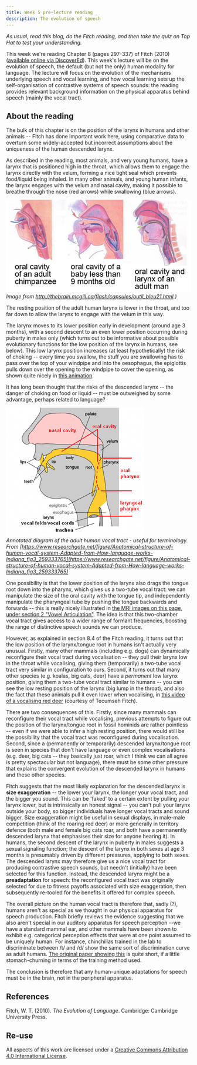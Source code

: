 ```yaml
---
title: Week 5 pre-lecture reading
description: The evolution of speech
---
```


*As usual, read this blog, do the Fitch reading, and then take the quiz on Top Hat to test your understanding.*

This week we're reading Chapter 8 (pages 297-337) of Fitch (2010) ([available online via DiscoverEd](https://discovered.ed.ac.uk/permalink/44UOE_INST/7g3mt6/alma9922363073502466)). This week's lecture will be on the evolution of speech, the default (but not the only) human modality for language. The lecture will focus on the evolution of the mechanisms underlying speech and vocal learning, and how vocal learning sets up the self-organisation of contrastive systems of speech sounds: the reading provides relevant background information on the physical apparatus behind speech (mainly the vocal tract).

## About the reading

The bulk of this chapter is on the position of the larynx in humans and other animals -- Fitch has done important work here, using comparative data to overturn some widely-accepted but incorrect assumptions about the uniqueness of the human descended larynx. 

As described in the reading, most animals, and very young humans, have a larynx that is positioned high in the throat, which allows them to engage the larynx directly with the velum, forming a nice tight seal which prevents food/liquid being inhaled. In many other animals, and young human infants, the larynx engages with the velum and nasal cavity, making it possible to breathe through the nose (red arrows) while swallowing (blue arrows). 

![Breathing while swallowing](images/outil_bleu21_img02.jpg)  \
*Image from http://thebrain.mcgill.ca/flash/capsules/outil_bleu21.html.)*

The resting position of the adult human larynx is lower in the throat, and too far down to allow the larynx to engage with the velum in this way. 

The larynx moves to its lower position early in development (around age 3 months), with a second descent to an even lower position occurring during puberty in males only (which turns out to be informative about possible evolutionary functions for the low position of the larynx in humans, see below). This low larynx position increases (at least hypothetically) the risk of choking -- every time you swallow, the stuff you are swallowing has to pass over the top of your windpipe and into the oesophagus, the epiglottis pulls down over the opening to the windpipe to cover the opening, as shown quite nicely in [this animation](https://www.youtube.com/watch?v=UNwXoW7z24E).


It has long been thought that the risks of the descended larynx -- the danger of choking on food or liquid -- must be outweighed by some advantage, perhaps related to language?

![Vocal tract](images//human_vocal_tract.png)  \
*Annotated diagram of the adult human vocal tract - useful for terminology. From [https://www.researchgate.net/figure/Anatomical-structure-of-human-vocal-system-Adapted-from-How-language-works-Indiana_fig3_259333765](https://www.researchgate.net/figure/Anatomical-structure-of-human-vocal-system-Adapted-from-How-language-works-Indiana_fig3_259333765)*

One possibility is that the lower position of the larynx also drags the tongue root down into the pharynx, which gives us a two-tube vocal tract: we can manipulate the size of the oral cavity with the tongue tip, and independently manipulate the pharyngeal tube by pushing the tongue backwards and forwards -- this is really nicely illustrated in [the MRI images on this page, under section 2 "Vowel Articulation"](http://www.phon.ucl.ac.uk/courses/spsci/iss/week5.php). The idea is that this two-chamber vocal tract gives access to a wider range of formant frequencies, boosting the range of distinctive speech sounds we can produce.

However, as explained in section 8.4 of the Fitch reading, it turns out that the low position of the larynx/tongue root in humans isn't actually very unusual. Firstly, many other mammals (including e.g. dogs) can dynamically reconfigure their vocal tract during vocalisation -- they pull their larynx low in the throat while vocalising, giving them (temporarily) a two-tube vocal tract very similar in configuration to ours. Second, it turns out that many other species (e.g. koalas, big cats, deer) have a *permanent* low larynx position, giving them a two-tube vocal tract similar to humans -- you can see the low resting position of the larynx (big lump in the throat), and also the fact that these animals pull it even lower when vocalising, in [this video of a vocalising red deer](https://www.youtube.com/watch?v=xJxfTyJNp_o) (courtesy of Tecumseh Fitch).

There are two consequences of this. Firstly, since many mammals can reconfigure their vocal tract while vocalising, previous attempts to figure out the position of the larynx/tongue root in fossil hominids are rather pointless -- even if we were able to infer a high resting position, there would still be the possibility that the vocal tract was reconfigured during vocalisation. Second, since a (permanently or temporarily) descended larynx/tongue root is seen in species that don't have language or even complex vocalisations (e.g. deer, big cats -- they basically just roar, which I think we can all agree is pretty spectacular but not language), there must be some other pressure that explains the convergent evolution of the descended larynx in humans and these other species.

Fitch suggests that the most likely explanation for the descended larynx is **size exaggeration** -- the lower your larynx, the longer your vocal tract, and the bigger you sound. This can be 'faked' to a certain extent by pulling your larynx lower, but is intrinsically an honest signal -- you can't pull your larynx outside your body, so bigger individuals have longer vocal tracts and sound bigger. Size exaggeration might be useful in sexual displays, in male-male competition (think of the roaring red deer) or more generally in territory defence (both male and female big cats roar, and both have a permanently descended larynx that emphasises their size for anyone hearing it). In humans, the second descent of the larynx in puberty in males suggests a sexual signaling function; the descent of the larynx in both sexes at age 3 months is presumably driven by different pressures, applying to both sexes. The descended larynx may therefore give us a nice vocal tract for producing contrastive speech sounds, but needn't (initially) have been selected for this function. Instead, the descended larynx might be a **preadaptation** for speech: the reconfigured vocal tract was originally selected for due to fitness payoffs associated with size exaggeration, then subsequently re-tooled for the benefits it offered for complex speech.

The overall picture on the human vocal tract is therefore that, sadly (?), humans aren't as special as we thought in our physical apparatus for speech production. Fitch briefly reviews the evidence suggesting that we also aren't special in our auditory apparatus for speech perception --we have a standard mammal ear, and other mammals have been shown to exhibit e.g. categorical perception effects that were at one point assumed to be uniquely human. For instance, chinchillas trained in the lab to discriminate between /t/ and /d/ show the same sort of discrimination curve as adult humans. [The original paper showing this](http://www.ai.mit.edu/projects/dm/kuhl-chinchillas.pdf) is quite short, if a little stomach-churning in terms of the training method used.

The conclusion is therefore that any human-unique adaptations for speech must be in the brain, not in the peripheral apparatus.

## References

Fitch, W. T. (2010). *The Evolution of Language*. Cambridge: Cambridge University Press.

## Re-use


All aspects of this work are licensed under a [Creative Commons Attribution 4.0 International License](http://creativecommons.org/licenses/by/4.0/).
